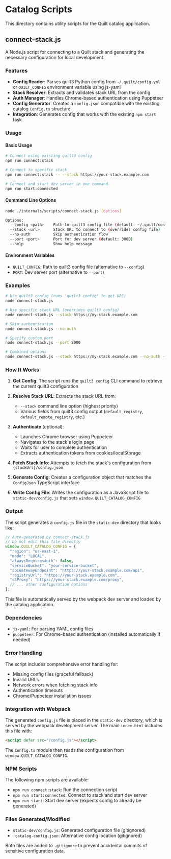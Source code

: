 <!-- markdownlint-disable MD013 -->
# Catalog Scripts

This directory contains utility scripts for the Quilt catalog application.

## connect-stack.js

A Node.js script for connecting to a Quilt stack and generating the necessary configuration for local development.

### Features

- **Config Reader**: Parses quilt3 Python config from `~/.quilt/config.yml` or `QUILT_CONFIG` environment variable using js-yaml
- **Stack Resolver**: Extracts and validates stack URL from the config
- **Auth Manager**: Handles Chrome-based authentication using Puppeteer
- **Config Generator**: Creates a `config.json` compatible with the existing catalog `Config.ts` structure
- **Integration**: Generates config that works with the existing `npm start` task

### Usage

#### Basic Usage

```bash
# Connect using existing quilt3 config
npm run connect:stack

# Connect to specific stack
npm run connect:stack -- --stack https://your-stack.example.com

# Connect and start dev server in one command
npm run start:connected
```

#### Command Line Options

```bash
node ./internals/scripts/connect-stack.js [options]

Options:
  --config <path>    Path to quilt3 config file (default: ~/.quilt/config.yml)
  --stack <url>      Stack URL to connect to (overrides config file)
  --no-auth          Skip authentication flow
  --port <port>      Port for dev server (default: 3000)
  --help             Show help message
```

#### Environment Variables

- `QUILT_CONFIG`: Path to quilt3 config file (alternative to `--config`)
- `PORT`: Dev server port (alternative to `--port`)

### Examples

```bash
# Use quilt3 config (runs 'quilt3 config' to get URL)
node connect-stack.js

# Use specific stack URL (overrides quilt3 config)
node connect-stack.js --stack https://my-stack.example.com

# Skip authentication
node connect-stack.js --no-auth

# Specify custom port
node connect-stack.js --port 8080

# Combined options
node connect-stack.js --stack https://my-stack.example.com --no-auth --port 8080
```

### How It Works

1. **Get Config**: The script runs the `quilt3 config` CLI command to retrieve the current quilt3 configuration

2. **Resolve Stack URL**: Extracts the stack URL from:
   - `--stack` command line option (highest priority)
   - Various fields from quilt3 config output (`default_registry`, `default_remote_registry`, etc.)

3. **Authenticate** (optional):
   - Launches Chrome browser using Puppeteer
   - Navigates to the stack's login page
   - Waits for user to complete authentication
   - Extracts authentication tokens from cookies/localStorage

4. **Fetch Stack Info**: Attempts to fetch the stack's configuration from `{stackUrl}/config.json`

5. **Generate Config**: Creates a configuration object that matches the `ConfigJson` TypeScript interface

6. **Write Config File**: Writes the configuration as a JavaScript file to `static-dev/config.js` that sets `window.QUILT_CATALOG_CONFIG`

### Output

The script generates a `config.js` file in the `static-dev` directory that looks like:

```javascript
// Auto-generated by connect-stack.js
// Do not edit this file directly
window.QUILT_CATALOG_CONFIG = {
  "region": "us-east-1",
  "mode": "LOCAL",
  "alwaysRequiresAuth": false,
  "serviceBucket": "your-service-bucket",
  "apiGatewayEndpoint": "https://your-stack.example.com/api",
  "registryUrl": "https://your-stack.example.com",
  "s3Proxy": "https://your-stack.example.com/proxy",
  // ... other configuration options
};
```

This file is automatically served by the webpack dev server and loaded by the catalog application.

### Dependencies

- `js-yaml`: For parsing YAML config files
- `puppeteer`: For Chrome-based authentication (installed automatically if needed)

### Error Handling

The script includes comprehensive error handling for:

- Missing config files (graceful fallback)
- Invalid URLs
- Network errors when fetching stack info
- Authentication timeouts
- Chrome/Puppeteer installation issues

### Integration with Webpack

The generated `config.js` file is placed in the `static-dev` directory, which is served by the webpack development server. The main `index.html` includes this file with:

```html
<script defer src="/config.js"></script>
```

The `Config.ts` module then reads the configuration from `window.QUILT_CATALOG_CONFIG`.

### NPM Scripts

The following npm scripts are available:

- `npm run connect:stack`: Run the connection script
- `npm run start:connected`: Connect to stack and start dev server
- `npm run start`: Start dev server (expects config to already be generated)

### Files Generated/Modified

- `static-dev/config.js`: Generated configuration file (gitignored)
- `.catalog-config.json`: Alternative config location (gitignored)

Both files are added to `.gitignore` to prevent accidental commits of sensitive configuration data.
